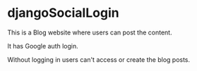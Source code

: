 # djangoSocialLogin

This is a Blog website where users can post the content.

It has Google auth login.

Without logging in users can't access or create the blog posts.
